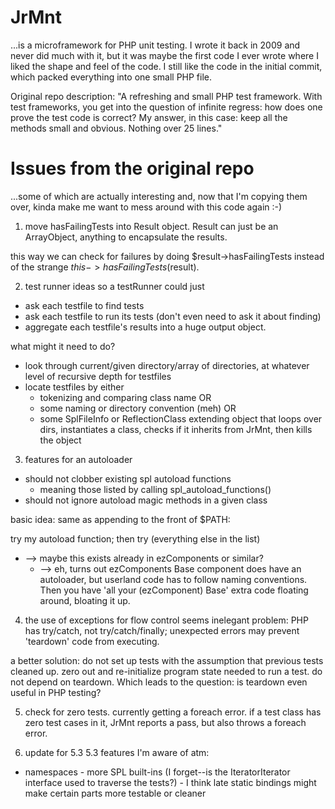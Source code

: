 JrMnt
=====

...is a microframework for PHP unit testing. I wrote it back in 2009 and never did much with it, but it was maybe the first code I ever wrote where I liked the shape and feel of the code. I still like the code in the initial commit, which packed everything into one small PHP file.

Original repo description: "A refreshing and small PHP test framework. With test frameworks, you get into the question of infinite regress: how does one prove the test code is correct? My answer, in this case: keep all the methods small and obvious. Nothing over 25 lines."

Issues from the original repo
=============================

...some of which are actually interesting and, now that I'm copying them over, kinda make me want to mess around with this code again :-)

1. move hasFailingTests into Result object.
Result can just be an ArrayObject, anything to encapsulate the results.

this way we can check for failures by doing $result->hasFailingTests instead of the strange $this->hasFailingTests($result).

2. test runner ideas
so a testRunner could just

* ask each testfile to find tests
* ask each testfile to run its tests (don't even need to ask it about finding)
* aggregate each testfile's results into a huge output object.

what might it need to do?

* look through current/given directory/array of directories, at whatever level of recursive depth for testfiles
* locate testfiles by either
    * tokenizing and comparing class name OR
    * some naming or directory convention (meh) OR
    * some SplFileInfo or ReflectionClass extending object that loops over dirs, instantiates a class, checks if it inherits from JrMnt, then kills the object

3. features for an autoloader
* should not clobber existing spl autoload functions
    * meaning those listed by calling spl_autoload_functions()
* should not ignore autoload magic methods in a given class

basic idea: same as appending to the front of $PATH:

try my autoload function; then try (everything else in the list)

* --> maybe this exists already in ezComponents or similar?
    * --> eh, turns out ezComponents Base component does have an autoloader, but userland code has to follow naming conventions. Then you have 'all your (ezComponent) Base' extra code floating around, bloating it up.

4. the use of exceptions for flow control seems inelegant
problem: PHP has try/catch, not try/catch/finally; unexpected errors may prevent 'teardown' code from executing.

a better solution: do not set up tests with the assumption that previous tests cleaned up. zero out and re-initialize program state needed to run a test. do not depend on teardown. Which leads to the question: is teardown even useful in PHP testing?

5. check for zero tests. currently getting a foreach error.
if a test class has zero test cases in it, JrMnt reports a pass, but also throws a foreach error.

6. update for 5.3
5.3 features I'm aware of atm:

- namespaces - more SPL built-ins (I forget--is the IteratorIterator interface used to traverse the tests?) - I think late static bindings might make certain parts more testable or cleaner


